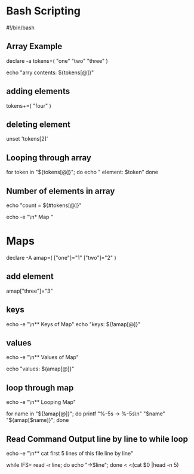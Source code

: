 # Bash Scripting

#!/bin/bash

## Array Example

declare -a tokens=( "one" "two" "three" )

echo "arry contents: ${tokens[@]}"

## adding elements

tokens+=( "four" )

## deleting element

unset 'tokens[2]'

## Looping through array

for token in "${tokens[@]}"; do
        echo "  element: $token"
done

## Number of elements in array

echo "count = ${#tokens[@]}"

echo -e "\n* Map "

# Maps

declare -A amap=( ["one"]="1" ["two"]="2" )

## add element

amap["three"]="3"

## keys

echo -e "\n** Keys of Map"
echo "keys: ${!amap[@]}"

## values

echo -e "\n** Values of Map"

echo "values: ${amap[@]}"

## loop through map

echo -e "\n** Looping Map"

for name in "${!amap[@]}"; do
        printf "%-5s -> %-5s\n" "$name" "${amap[$name]}";
done


## Read Command Output line by line to while loop

echo -e "\n** cat first 5 lines of this file line by line"

while IFS= read -r line; do
        echo "->$line";
done < <(cat $0 |head -n 5)

